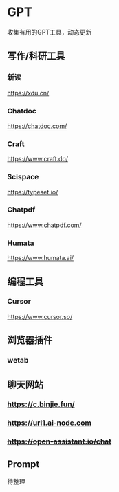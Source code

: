 # GPT
收集有用的GPT工具，动态更新

## 写作/科研工具

### 新读
https://xdu.cn/

### Chatdoc
https://chatdoc.com/

### Craft
https://www.craft.do/

### Scispace
https://typeset.io/

### Chatpdf
https://www.chatpdf.com/

### Humata
https://www.humata.ai/

## 编程工具

### Cursor
https://www.cursor.so/


## 浏览器插件

### wetab


## 聊天网站

### https://c.binjie.fun/

### https://url1.ai-node.com

### ~~https://open-assistant.io/chat~~

## Prompt
待整理
